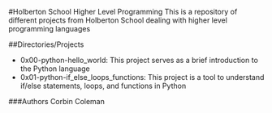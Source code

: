 #Holberton School Higher Level Programming
This is a repository of different projects from Holberton School dealing with higher level programming languages

##Directories/Projects
- 0x00-python-hello_world: This project serves as a brief introduction to the Python language
- 0x01-python-if_else_loops_functions: This project is a tool to understand if/else statements, loops, and functions in Python

###Authors
Corbin Coleman